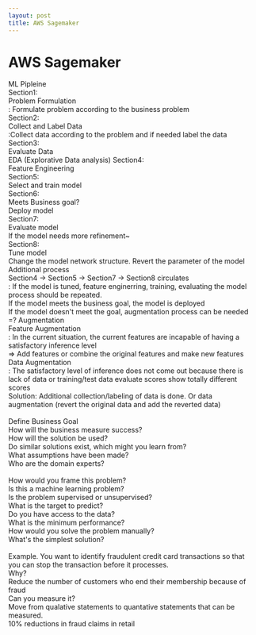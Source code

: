 ```yaml
---
layout: post
title: AWS Sagemaker
---
```


# AWS Sagemaker #
ML Pipleine <br/>
Section1: <br/>
Problem Formulation <br/>
: Formulate problem according to the business problem <br/>
Section2: <br/>
Collect and Label Data <br/>
:Collect data according to the problem and if needed label the data <br/>
Section3: <br/>
Evaluate Data <br/>
EDA (Explorative Data analysis)
Section4: <br/>
Feature Engineering <br/>
Section5: <br/>
Select and train model <br/>
Section6: <br/>
Meets Business goal? <br/>
Deploy model <br/>
Section7: <br/>
Evaluate model <br/>
If the model needs more refinement~<br/>
Section8: <br/>
Tune model <br/>
Change the model network structure. Revert the parameter of the model <br/>
Additional process <br/>
Section4 -> Section5 -> Section7 -> Section8 circulates<br/>
: If the model is tuned, feature enginerring, training, evaluating the model process should be repeated. <br/>
If the model meets the business goal, the model is deployed <br/>
If the model doesn't meet the goal, augmentation process can be needed <br/>
=? Augmentation <br/>
Feature Augmentation <br/>
: In the current situation, the current features are incapable of having a satisfactory inference level <br/>
=> Add features or combine the original features and make new features<br/>
Data Augmentation <br/>
: The satisfactory level of inference does not come out because there is lack of data or training/test data evaluate scores show totally different scores <br/>
Solution: Additional collection/labeling of data is done. Or data augmentation (revert the original data and add the reverted data) <br/>
<br/>
Define Business Goal <br/>
How will the business measure success? <br/>
How will the solution be used? <br/>
Do similar solutions exist, which might you learn from? <br/>
What assumptions have been made? <br/>
Who are the domain experts? <br/>
<br/>
How would you frame this problem? <br/>
Is this a machine learning problem? <br/>
Is the problem supervised or unsupervised? <br/>
What is the target to predict? <br/>
Do you have access to the data? <br/>
What is the minimum performance? <br/>
How would you solve the problem manually? <br/>
What's the simplest solution? <br/>
<br/>
Example. You want to identify fraudulent credit card transactions so that you can stop the transaction before it processes.<br/>
Why? <br/>
Reduce the number of customers who end their membership because of fraud <br/>
Can you measure it? <br/>
Move from qualative statements to quantative statements that can be measured. <br/>
10% reductions in fraud claims in retail <br/>

